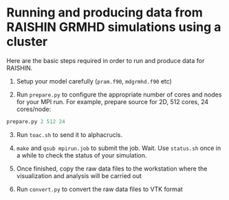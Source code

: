 Running and producing data from RAISHIN GRMHD simulations using a cluster
========================================

Here are the basic steps required in order to run and produce data for RAISHIN.

1. Setup your model carefully (`pram.f90`, `mdgrmhd.f90` etc)

2. Run `prepare.py` to configure the appropriate number of cores and nodes for your MPI run. For example, prepare source for 2D, 512 cores, 24 cores/node:

```python
prepare.py 2 512 24
```
3. Run `toac.sh` to send it to alphacrucis.

4. `make` and `qsub mpirun.job` to submit the job. Wait. Use `status.sh` once in a while to check the status of your simulation.

5. Once finished, copy the raw data files to the workstation where the visualization and analysis will be carried out

6. Run `convert.py` to convert the raw data files to VTK format




